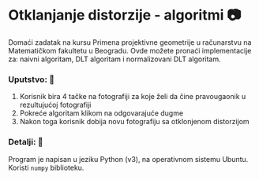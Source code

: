 # Otklanjanje distorzije - algoritmi :camera:
Domaći zadatak na kursu Primena projektivne geometrije u računarstvu na Matematičkom fakultetu u Beogradu. 
Ovde možete pronaći implementacije za: naivni algoritam, DLT algoritam i normalizovani DLT algoritam. 

### Uputstvo: :pencil:
1. Korisnik bira 4 tačke na fotografiji za koje želi da čine pravougaonik u rezultujućoj fotografiji
2. Pokreće algoritam klikom na odgovarajuće dugme
3. Nakon toga korisnik dobija novu fotografiju sa otklonjenom distorzijom

### Detalji: :wrench:
Program je napisan u jeziku Python (v3), na operativnom sistemu Ubuntu. Koristi ```numpy``` biblioteku. 
